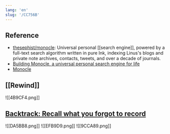 ```yaml
---
lang: 'en'
slug: '/CC756B'
---
```


## Reference

- [thesephist/monocle](https://github.com/thesephist/monocle): Universal personal [[search engine]], powered by a full-text search algorithm written in pure Ink, indexing Linus's blogs and private note archives, contacts, tweets, and over a decade of journals.
- [Building Monocle, a universal personal search engine for life](https://thesephist.com/posts/monocle/)
- [Monocle](https://monocle.surge.sh/)

## [[Rewind]]

![[4B9CF4.png]]

## [Backtrack: Recall what you forgot to record](https://usebacktrack.com/)

![[DA5BB8.png]]
![[EFB9D9.png]]
![[9CCA89.png]]
